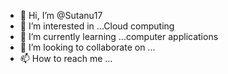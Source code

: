 - 👋 Hi, I’m @Sutanu17
- 👀 I’m interested in ...Cloud computing
- 🌱 I’m currently learning ...computer applications
- 💞️ I’m looking to collaborate on ...
- 📫 How to reach me ...

<!---
Sutanu17/Sutanu17 is a ✨ special ✨ repository because its `README.md` (this file) appears on your GitHub profile.
You can click the Preview link to take a look at your changes.
--->
